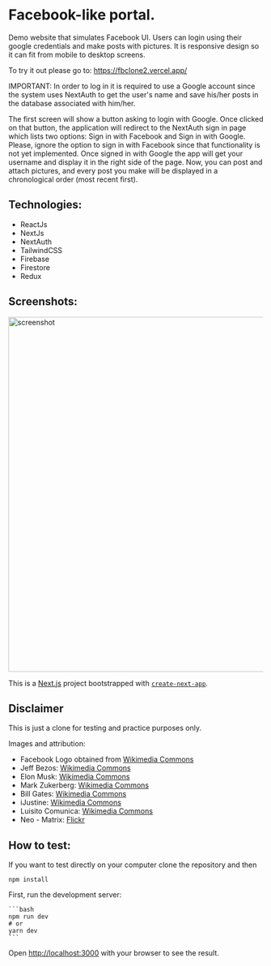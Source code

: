 # Facebook-like portal.

Demo website that simulates Facebook UI. Users can login using their google credentials and make posts with pictures. It is responsive design so it can fit from mobile to desktop screens.

To try it out please go to: https://fbclone2.vercel.app/

<p/>IMPORTANT: In order to log in it is required to use a Google account since the system uses NextAuth to get the user's name and save his/her posts in the database associated with him/her. 
<p/>The first screen will show a button asking to login with Google. Once clicked on that button, the application will redirect to the NextAuth sign in page which lists two options: Sign in with Facebook and Sign in with Google. 
Please, ignore the option to sign in with Facebook since that functionality is not yet implemented.
Once signed in with Google the app will get your username and display it in the right side of the page. Now, you can post and attach pictures, and every post you make will be displayed in a chronological order (most recent first).

## Technologies:

- ReactJs
- NextJs
- NextAuth
- TailwindCSS
- Firebase
- Firestore
- Redux

## Screenshots:

<img src="https://github.com/rccc7/rccc-resume/blob/main/public/images/portfolio/Facebook-react.jpg" alt="screenshot" width="700"/>

This is a [Next.js](https://nextjs.org/) project bootstrapped with [`create-next-app`](https://github.com/vercel/next.js/tree/canary/packages/create-next-app).

## Disclaimer

This is just a clone for testing and practice purposes only.

Images and attribution:

- Facebook Logo obtained from [Wikimedia Commons](<https://commons.wikimedia.org/wiki/File:Facebook_f_Logo_(with_gradient).svg>)
- Jeff Bezos: [Wikimedia Commons](<https://commons.wikimedia.org/wiki/File:Secretary_of_Defense_Ash_Carter_meets_with_Jeff_Bezos,_May_5,_2016_(1)_(cropped).jpg>)
- Elon Musk: [Wikimedia Commons](https://commons.wikimedia.org/wiki/File:Elon_Musk_Royal_Society.jpg)
- Mark Zukerberg: [Wikimedia Commons](https://commons.wikimedia.org/wiki/File:Mark_Zuckerberg_em_setembro_de_2014.jpg)
- Bill Gates: [Wikimedia Commons](https://commons.wikimedia.org/wiki/File:Bill_Gates_at_2019_ARPA-E.jpg)
- iJustine: [Wikimedia Commons](https://commons.wikimedia.org/wiki/File:IJustine_2015.jpg)
- Luisito Comunica: [Wikimedia Commons](https://commons.wikimedia.org/wiki/File:Luisito_Comunica.jpg)
- Neo - Matrix: [Flickr](https://www.flickr.com/photos/nunoluciano/5396200604/sizes/o/)

## How to test:

If you want to test directly on your computer clone the repository and then

    npm install

First, run the development server:

    ```bash
    npm run dev
    # or
    yarn dev
    ```

Open [http://localhost:3000](http://localhost:3000) with your browser to see the result.

<!---
## Step by Step Setup & Deployment Instructions from scratch:
1. Create the Next JS project:
    ```bash
    npx create-next-app fbclone-2
    ```
2. Install tailwindcss from https://tailwindcss.com/
    ```bash
    npm install tailwindcss
    ```
3. Delete the file styles\Home.module.css.
4. Delete everything inside the file styles\global.css.
5. Install tailwindcss. Follow the instructions for NextJS at: https://tailwindcss.com/docs/installation which will take to the following link: https://tailwindcss.com/docs/guides/nextjs -> There, it explains the procedure to install tailwindcss: Run the following comand in a terminal:
    ```bash
    npm install -D tailwindcss@latest postcss@latest autoprefixer@latest
    ```
6. Create the configuration files:
    ```bash
    npx tailwindcss init -p
    ```
7. Conifgure tailwindcss to remove unused styles in production (instructions described in the link above)
8. Include tailwind in our CSS, configuring the './styles/global.css' file as described also in the instructions link above
9. Restart the server so that all the changes we just configured will take effect.
10. Create the folder components where we'll add the component files
11. Install heroicons. For instructions go to https://heroicons.com/ and then clic the "Documentation" button
    ```bash
    npm install @heroicons/react
    ```
12. Install next-auth:

    npm install --save next-auth

    Files which must be edited in order to adapt the session:
        pages/_app.js
        pages/index.js
        components/Login.js ->This is actually the file in which we call the sigIn from next-auth
        env.local -> Here, is where we store the sensitive data: The client Id and the Secret obtained from either google or facebook
13. Add firebase extension:
    ```bash
    npm i firebase
    ```

Remember, in order to enable upload images to firebase storage, we must go to the rules section and enable in the same way as we enable the access to the firestore database.

14. Install react-firebase-hooks
    ```bash
    npm install --save react-firebase-hooks
    ```

15. Install tailwind-scrollbar-hidden plugin to enable scrollbar hiding
    ```bash
    npm install tailwind-scrollbar-hide
    ```
In order to enable this plugin edit the tailwind.config.js file and add the require statement in the plugins section

16 Deploy on github.
17. DEPLOY on Vercel: Inside Vercel account create a new project and import the fbclone2 repository created in github, and then select "personal account" as Vercel Scope, then keep the project name as fbclone2. IMPORTANT: In the section where it asks for environment variables add the variables defined in the .env.local file including the NEXTAUTH_URL but in this case instead of localhost insert this value: NEXTAUTH_URL=fbclone2.vercel.app. That key will be encrypted by vercel, so we don't have to worry when we upload that info. Finally, click on deploy.

18. Inside the google account add this URI https://fbclone2.vercel.app/api/auth/callback/google to the list of URIs accepted to acces the google signin

First, run the development server:

```bash
npm run dev
# or
yarn dev
```

Open [http://localhost:3000](http://localhost:3000) with your browser to see the result.

You can start editing the page by modifying `pages/index.js`. The page auto-updates as you edit the file.

[API routes](https://nextjs.org/docs/api-routes/introduction) can be accessed on [http://localhost:3000/api/hello](http://localhost:3000/api/hello). This endpoint can be edited in `pages/api/hello.js`.

The `pages/api` directory is mapped to `/api/*`. Files in this directory are treated as [API routes](https://nextjs.org/docs/api-routes/introduction) instead of React pages.

## Learn More

To learn more about Next.js, take a look at the following resources:

- [Next.js Documentation](https://nextjs.org/docs) - learn about Next.js features and API.
- [Learn Next.js](https://nextjs.org/learn) - an interactive Next.js tutorial.

You can check out [the Next.js GitHub repository](https://github.com/vercel/next.js/) - your feedback and contributions are welcome!

## Deploy on Vercel

The easiest way to deploy your Next.js app is to use the [Vercel Platform](https://vercel.com/new?utm_medium=default-template&filter=next.js&utm_source=create-next-app&utm_campaign=create-next-app-readme) from the creators of Next.js.

Check out our [Next.js deployment documentation](https://nextjs.org/docs/deployment) for more details.
--->
